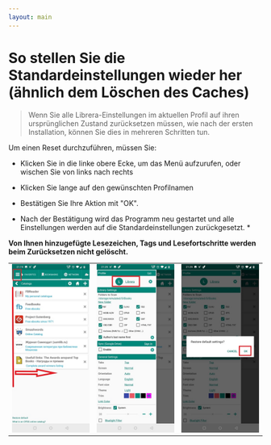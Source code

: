```yaml
---
layout: main
---
```


# So stellen Sie die Standardeinstellungen wieder her (ähnlich dem Löschen des Caches)

> Wenn Sie alle Librera-Einstellungen im aktuellen Profil auf ihren ursprünglichen Zustand zurücksetzen müssen, wie nach der ersten Installation, können Sie dies in mehreren Schritten tun.

Um einen Reset durchzuführen, müssen Sie:

* Klicken Sie in die linke obere Ecke, um das Menü aufzurufen, oder wischen Sie von links nach rechts
* Klicken Sie lange auf den gewünschten Profilnamen
* Bestätigen Sie Ihre Aktion mit &quot;OK&quot;.

* Nach der Bestätigung wird das Programm neu gestartet und alle Einstellungen werden auf die Standardeinstellungen zurückgesetzt. *

**Von Ihnen hinzugefügte Lesezeichen, Tags und Lesefortschritte werden beim Zurücksetzen nicht gelöscht.**

||||
|-|-|-|
|![](19.jpg)|![](20.jpg)|![](21.jpg)|

